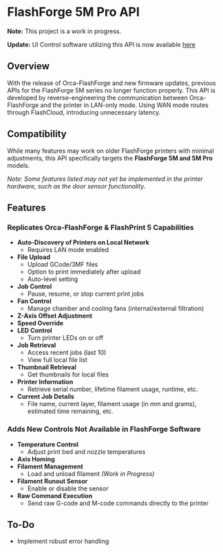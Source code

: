# FlashForge 5M Pro API

**Note:** This project is a work in progress.

**Update:** UI Control software utilizing this API is now available [here](https://github.com/CopeTypes/FlashForgeUI)

## Overview

With the release of Orca-FlashForge and new firmware updates, previous APIs for the FlashForge 5M series no longer function properly. This API is developed by reverse-engineering the communication between Orca-FlashForge and the printer in LAN-only mode. Using WAN mode routes through FlashCloud, introducing unnecessary latency.

## Compatibility

While many features may work on older FlashForge printers with minimal adjustments, this API specifically targets the **FlashForge 5M and 5M Pro** models.

*Note: Some features listed may not yet be implemented in the printer hardware, such as the door sensor functionality.*

## Features

### Replicates Orca-FlashForge & FlashPrint 5 Capabilities

- **Auto-Discovery of Printers on Local Network**
  - Requires LAN mode enabled
- **File Upload**
  - Upload GCode/3MF files
  - Option to print immediately after upload
  - Auto-level setting
- **Job Control**
  - Pause, resume, or stop current print jobs
- **Fan Control**
  - Manage chamber and cooling fans (internal/external filtration)
- **Z-Axis Offset Adjustment**
- **Speed Override**
- **LED Control**
  - Turn printer LEDs on or off
- **Job Retrieval**
  - Access recent jobs (last 10)
  - View full local file list
- **Thumbnail Retrieval**
  - Get thumbnails for local files
- **Printer Information**
  - Retrieve serial number, lifetime filament usage, runtime, etc.
- **Current Job Details**
  - File name, current layer, filament usage (in mm and grams), estimated time remaining, etc.

### Adds New Controls Not Available in FlashForge Software

- **Temperature Control**
  - Adjust print bed and nozzle temperatures
- **Axis Homing**
- **Filament Management**
  - Load and unload filament *(Work in Progress)*
- **Filament Runout Sensor**
  - Enable or disable the sensor
- **Raw Command Execution**
  - Send raw G-code and M-code commands directly to the printer

## To-Do

- Implement robust error handling
